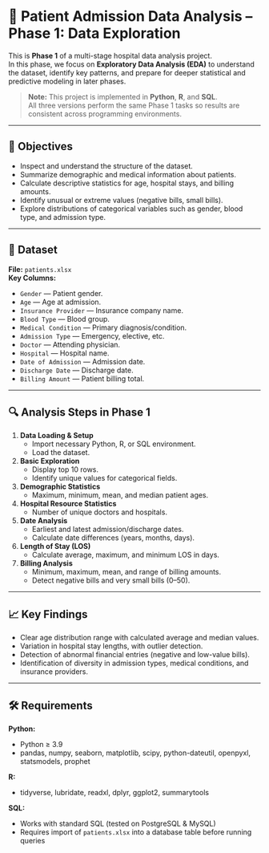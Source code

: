 # 🏥 Patient Admission Data Analysis – Phase 1: Data Exploration

This is **Phase 1** of a multi-stage hospital data analysis project.  
In this phase, we focus on **Exploratory Data Analysis (EDA)** to understand the dataset, identify key patterns, and prepare for deeper statistical and predictive modeling in later phases.

> **Note:** This project is implemented in **Python**, **R**, and **SQL**.  
> All three versions perform the same Phase 1 tasks so results are consistent across programming environments.

---

## 🎯 Objectives
- Inspect and understand the structure of the dataset.
- Summarize demographic and medical information about patients.
- Calculate descriptive statistics for age, hospital stays, and billing amounts.
- Identify unusual or extreme values (negative bills, small bills).
- Explore distributions of categorical variables such as gender, blood type, and admission type.

---

## 📂 Dataset
**File:** `patients.xlsx`  
**Key Columns:**
- `Gender` — Patient gender.
- `Age` — Age at admission.
- `Insurance Provider` — Insurance company name.
- `Blood Type` — Blood group.
- `Medical Condition` — Primary diagnosis/condition.
- `Admission Type` — Emergency, elective, etc.
- `Doctor` — Attending physician.
- `Hospital` — Hospital name.
- `Date of Admission` — Admission date.
- `Discharge Date` — Discharge date.
- `Billing Amount` — Patient billing total.

---

## 🔍 Analysis Steps in Phase 1
1. **Data Loading & Setup**
   - Import necessary Python, R, or SQL environment.
   - Load the dataset.
2. **Basic Exploration**
   - Display top 10 rows.
   - Identify unique values for categorical fields.
3. **Demographic Statistics**
   - Maximum, minimum, mean, and median patient ages.
4. **Hospital Resource Statistics**
   - Number of unique doctors and hospitals.
5. **Date Analysis**
   - Earliest and latest admission/discharge dates.
   - Calculate date differences (years, months, days).
6. **Length of Stay (LOS)**
   - Calculate average, maximum, and minimum LOS in days.
7. **Billing Analysis**
   - Minimum, maximum, mean, and range of billing amounts.
   - Detect negative bills and very small bills ($0–$50).

---

## 📈 Key Findings
- Clear age distribution range with calculated average and median values.
- Variation in hospital stay lengths, with outlier detection.
- Detection of abnormal financial entries (negative and low-value bills).
- Identification of diversity in admission types, medical conditions, and insurance providers.

---

## 🛠️ Requirements
**Python:**
- Python ≥ 3.9
- pandas, numpy, seaborn, matplotlib, scipy, python-dateutil, openpyxl, statsmodels, prophet

**R:**
- tidyverse, lubridate, readxl, dplyr, ggplot2, summarytools

**SQL:**
- Works with standard SQL (tested on PostgreSQL & MySQL)
- Requires import of `patients.xlsx` into a database table before running queries


